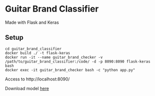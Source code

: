 # Guitar Brand Classifier

Made with Flask and Keras

## Setup
```
cd guitar_brand_classifier
docker build ./ -t flask-keras
docker run -it --name guitar_brand_checker -v /path/to/guitar_brand_classifier:/code/ -d -p 8090:8090 flask-keras bash
docker exec -it guitar_brand_checker bash -c "python app.py"
```
Access to http://localhost:8090/

Download model [here](https://drive.google.com/open?id=1pb4hmICPNsT652EbLQ0r1iV-s8GKC_Ud)
